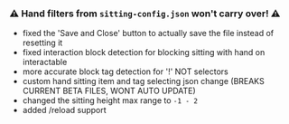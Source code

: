### ⚠️ Hand filters from `sitting-config.json` won't carry over! ⚠️
* fixed the 'Save and Close' button to actually save the file instead of resetting it
* fixed interaction block detection for blocking sitting with hand on interactable
* more accurate block tag detection for '!' NOT selectors
* custom hand sitting item and tag selecting json change (BREAKS CURRENT BETA FILES, WONT AUTO UPDATE)
* changed the sitting height max range to `-1 - 2`
* added /reload support
